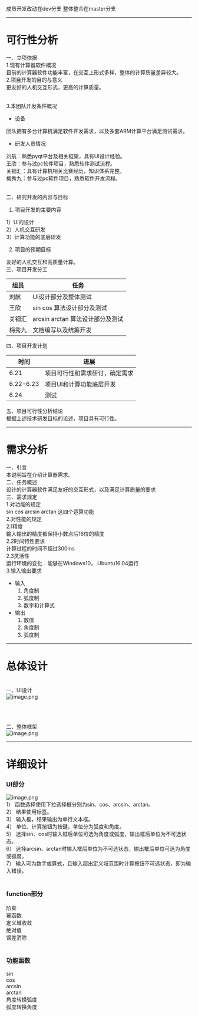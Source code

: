 成员开发改动在dev分支
整体整合在master分支

---

<a name="qHDPg"></a>
# 可行性分析
一、立项依据<br />1.现有计算器软件概况<br />目前的计算器软件功能丰富，在交互上形式多样，整体的计算质量差异较大。<br />2.项目开发的目的与意义<br />更友好的人机交互形式，更高的计算质量。<br />​

3.本团队开发条件概况

- 设备

团队拥有多台计算机满足软件开发需求，以及多套ARM计算平台满足测试需求。

- 研发人员情况

刘航：熟悉pyqt平台及相关框架，具有UI设计经验。<br />王欣：参与过pc软件项目，熟悉软件测试流程。<br />关钿汇：具有计算机相关比赛经历，知识体系完整。<br />梅秀九：参与过pc软件项目，熟悉软件开发流程。<br />​

二、研究开发的内容与目标

1. 项目开发的主要内容

1）UI的设计<br />2）人机交互研发<br />3）计算功能的底层研发

2. 项目的预期目标

友好的人机交互和高质量计算。<br />三、项目开发分工

| 组员 | 任务 |
| --- | --- |
| 刘航 | UI设计部分及整体测试 |
| 王欣 | sin cos 算法设计部分及测试 |
| 关钿汇 | arcsin arctan 算法设计部分及测试 |
| 梅秀九 | 文档编写以及统筹开发 |

四、项目开发计划

| 时间 | 进展 |
| --- | --- |
| 6.21 | 项目可行性和需求研讨，确定需求 |
| 6.22-6.23 | 项目UI和计算功能底层开发 |
| 6.24 | 测试 |

五、项目可行性分析结论<br />根据上述技术研发目标的论述，项目具有可行性。

---

<a name="NKpGV"></a>
# 需求分析
一、引言<br />本说明旨在介绍计算器需求。<br />二、任务概述<br />设计的计算器软件满足友好的交互形式，以及满足计算质量的要求<br />三、需求规定<br />1.对功能的规定<br />sin cos arcsin arctan 这四个运算功能<br />2.对性能的规定<br />2.1精度<br />输入输出的精度都保持小数点后16位的精度<br />2.2时间特性要求<br />计算过程的时间不超过300ms<br />2.3灵活性<br />运行环境的变化：能够在Windows10， Ubuntu16.04运行<br />3.输入输出要求

- 输入
   1. 角度制
   1. 弧度制
   1. 数字和计算式
- 输出
   1. 数值
   1. 角度制
   1. 弧度制

---

<a name="xGuBI"></a>
# 总体设计

<br />一、UI设计<br />![image.png](https://cdn.nlark.com/yuque/0/2021/png/12788417/1625037175361-026b24d3-934f-4f38-aebf-09062a7699db.png#clientId=u3a1dcc1c-57a2-4&from=paste&height=187&id=ubededc90&margin=%5Bobject%20Object%5D&name=image.png&originHeight=210&originWidth=596&originalType=binary&ratio=1&size=6774&status=done&style=none&taskId=u1adcd156-16ae-4677-9781-c2d5a912b78&width=530)<br />​

​

二、整体框架<br />![image.png](https://cdn.nlark.com/yuque/0/2021/png/12788417/1625037181148-64fef114-eb03-4ebc-bd94-5641f992a19c.png#clientId=u3a1dcc1c-57a2-4&from=paste&height=513&id=u9a489ed6&margin=%5Bobject%20Object%5D&name=image.png&originHeight=577&originWidth=592&originalType=binary&ratio=1&size=19193&status=done&style=none&taskId=u024eed10-94cc-411c-bbd6-d5d03612fc0&width=526)

---

<a name="X23z4"></a>
# 详细设计
<a name="NQ6LP"></a>
### UI部分
![image.png](https://cdn.nlark.com/yuque/0/2021/png/12788417/1625037257245-0764cd2d-c364-4025-b1bf-450d90319245.png#clientId=u3a1dcc1c-57a2-4&from=paste&height=163&id=ue1f9a3a2&margin=%5Bobject%20Object%5D&name=image.png&originHeight=163&originWidth=462&originalType=binary&ratio=1&size=4503&status=done&style=none&taskId=ue044f90e-dfb2-4078-bd29-7e8a1a71cd5&width=462)<br />1） 函数选择使用下拉选择框分别为sin、cos、arcsin、arctan。<br />2） 结果使用标签。<br />3） 输入框，结果输出为单行文本框。<br />4） 单位、计算按钮为按键，单位分为弧度和角度。<br />5） 选择sin、cos时输入框后单位可选为角度或弧度，输出框后单位为不可选状态。<br />6） 选择arcsin、arctan时输入框后单位为不可选状态，输出框后单位可选为角度或弧度。<br />7） 输入可为数字或算式，且输入超出定义域范围时计算按钮不可选状态，即为输入错误。<br />​<br />
<a name="US7Zz"></a>
### function部分
阶乘<br />幂函数<br />定义域收敛<br />绝对值<br />误差消除<br />​<br />
<a name="yWAfS"></a>
### 功能函数
sin<br />cos<br />arcsin<br />arctan<br />角度转换弧度<br />弧度转换角度<br />​<br />
